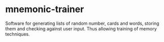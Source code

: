 # mnemonic-trainer
Software for generating lists of random number, cards and words, storing them and checking against user input. Thus allowing training of memory techniques.
